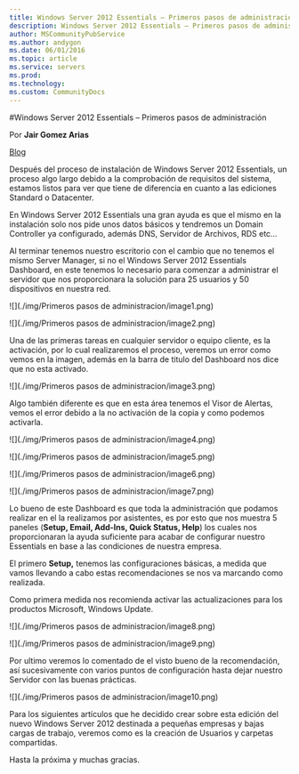 ```yaml
---
title: Windows Server 2012 Essentials – Primeros pasos de administración
description: Windows Server 2012 Essentials – Primeros pasos de administración
author: MSCommunityPubService
ms.author: andygon
ms.date: 06/01/2016
ms.topic: article
ms.service: servers
ms.prod: 
ms.technology:
ms.custom: CommunityDocs
---
```


#Windows Server 2012 Essentials – Primeros pasos de administración



Por **Jair Gomez Arias**

[Blog](http://blogs.itpro.es/jairgomez/)


Después del proceso de instalación de Windows Server 2012 Essentials, un proceso algo largo debido a la comprobación de requisitos del sistema, estamos listos para ver que tiene de diferencia en cuanto a las ediciones Standard o Datacenter.

En Windows Server 2012 Essentials una gran ayuda es que el mismo en la
instalación solo nos pide unos datos básicos y tendremos un Domain
Controller ya configurado, además DNS, Servidor de Archivos, RDS etc…

Al terminar tenemos nuestro escritorio con el cambio que no tenemos el
mismo Server Manager, si no el Windows Server 2012 Essentials Dashboard,
en este tenemos lo necesario para comenzar a administrar el servidor que
nos proporcionara la solución para 25 usuarios y 50 dispositivos en
nuestra red.

![](./img/Primeros pasos de administracion/image1.png)

![](./img/Primeros pasos de administracion/image2.png)

Una de las primeras tareas en cualquier servidor o equipo cliente, es la
activación, por lo cual realizaremos el proceso, veremos un error como
vemos en la imagen, además en la barra de titulo del Dashboard nos dice
que no esta activado.

![](./img/Primeros pasos de administracion/image3.png)

Algo también diferente es que en esta área tenemos el Visor de Alertas,
vemos el error debido a la no activación de la copia y como podemos
activarla.

![](./img/Primeros pasos de administracion/image4.png)

![](./img/Primeros pasos de administracion/image5.png)

![](./img/Primeros pasos de administracion/image6.png)

![](./img/Primeros pasos de administracion/image7.png)

Lo bueno de este Dashboard es que toda la administración que podamos
realizar en el la realizamos por asistentes, es por esto que nos muestra
5 paneles (**Setup, Email, Add-Ins, Quick Status, Help**) los cuales nos
proporcionaran la ayuda suficiente para acabar de configurar nuestro
Essentials en base a las condiciones de nuestra empresa.

El primero **Setup,** tenemos las configuraciones básicas, a medida que
vamos llevando a cabo estas recomendaciones se nos va marcando como
realizada.

Como primera medida nos recomienda activar las actualizaciones para los
productos Microsoft, Windows Update.

![](./img/Primeros pasos de administracion/image8.png)

![](./img/Primeros pasos de administracion/image9.png)

Por ultimo veremos lo comentado de el visto bueno de la recomendación,
así sucesivamente con varios puntos de configuración hasta dejar nuestro
Servidor con las buenas prácticas.

![](./img/Primeros pasos de administracion/image10.png)

Para los siguientes artículos que he decidido crear sobre esta edición
del nuevo Windows Server 2012 destinada a pequeñas empresas y bajas
cargas de trabajo, veremos como es la creación de Usuarios y carpetas
compartidas.

Hasta la próxima y muchas gracias.





